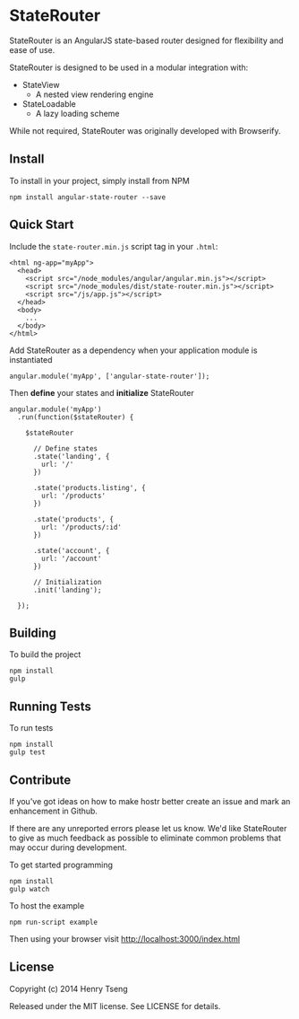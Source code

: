 StateRouter
===========

StateRouter is an AngularJS state-based router designed for flexibility and ease of use.  

StateRouter is designed to be used in a modular integration with:

* StateView
	* A nested view rendering engine
* StateLoadable
	* A lazy loading scheme

While not required, StateRouter was originally developed with Browserify.  


Install
-------

To install in your project, simply install from NPM 

	npm install angular-state-router --save


Quick Start
-----------

Include the `state-router.min.js` script tag in your `.html`:

	<html ng-app="myApp">
	  <head>
	    <script src="/node_modules/angular/angular.min.js"></script>
	    <script src="/node_modules/dist/state-router.min.js"></script>
	    <script src="/js/app.js"></script>
	  </head>
	  <body>
	    ...
	  </body>
	</html>

Add StateRouter as a dependency when your application module is instantiated

	angular.module('myApp', ['angular-state-router']);

Then **define** your states and **initialize** StateRouter

	angular.module('myApp')
	  .run(function($stateRouter) {

	    $stateRouter

	      // Define states
	      .state('landing', {
	        url: '/'
	      })

	      .state('products.listing', {
	        url: '/products'
	      })

	      .state('products', {
	        url: '/products/:id'
	      })

	      .state('account', {
	        url: '/account'
	      })

	      // Initialization
	      .init('landing');

	  });




Building
--------

To build the project

	npm install
	gulp


Running Tests
-------------

To run tests 

	npm install
	gulp test


Contribute
----------

If you've got ideas on how to make hostr better create an issue and mark an enhancement in Github.  

If there are any unreported errors please let us know.  We'd like StateRouter to give as much feedback as possible to eliminate common problems that may occur during development.  

To get started programming

	npm install
	gulp watch

To host the example

	npm run-script example

Then using your browser visit [http://localhost:3000/index.html](http://localhost:3000/index.html)


License
-------

Copyright (c) 2014 Henry Tseng

Released under the MIT license. See LICENSE for details.